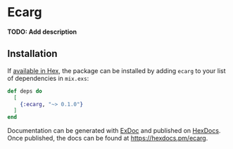 # Ecarg

**TODO: Add description**

## Installation

If [available in Hex](https://hex.pm/docs/publish), the package can be installed
by adding `ecarg` to your list of dependencies in `mix.exs`:

```elixir
def deps do
  [
    {:ecarg, "~> 0.1.0"}
  ]
end
```

Documentation can be generated with [ExDoc](https://github.com/elixir-lang/ex_doc)
and published on [HexDocs](https://hexdocs.pm). Once published, the docs can
be found at <https://hexdocs.pm/ecarg>.

